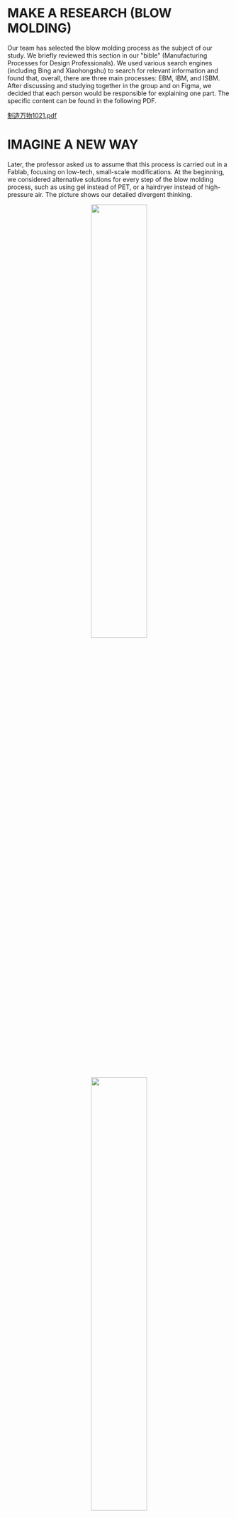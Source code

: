 # MAKE A RESEARCH (BLOW MOLDING)
Our team has selected the blow molding process as the subject of our study. We briefly reviewed this section in our "bible" (Manufacturing Processes for Design Professionals). We used various search engines (including Bing and Xiaohongshu) to search for relevant information and found that, overall, there are three main processes: EBM, IBM, and ISBM. After discussing and studying together in the group and on Figma, we decided that each person would be responsible for explaining one part. The specific content can be found in the following PDF.

[制造万物1021.pdf](https://github.com/user-attachments/files/23148710/1021.pdf)


# IMAGINE A NEW WAY
Later, the professor asked us to assume that this process is carried out in a Fablab, focusing on low-tech, small-scale modifications. At the beginning, we considered alternative solutions for every step of the blow molding process, such as using gel instead of PET, or a hairdryer instead of high-pressure air. The picture shows our detailed divergent thinking. 

<p align="center">
<img src="https://github.com/user-attachments/assets/cdc0db20-512f-483d-8787-c3d2e8494479" width="50%">
</p>
<p align="center">
<img src="https://github.com/user-attachments/assets/0a1be26a-feb4-4ddf-a400-1eb8e4015ffa" width="50%">
</p>


The professor told us that changing everything might be a bit difficult, and we only need to change one step. Based on our ideas, he also suggested that PET bottles could be used as 3D printing filament. But since the surfaces of the bottles are uneven, they need to be flattened before proceeding to the next step. We can use the re-blow molding process to make their surfaces flat.The main goal was to remove the imprints on the surfaces of different bottles. At that time, our idea was to use hot air and molds, so that the PET bottles would be heated by the hot air and conform to the molds, making them smooth.

However, the problem is that this would require molds for different bottle sizes, and some bottles are quite large, which would consume excessive resources. We tried to see how other bloggers were doing it, and after searching online with relevant keywords, we found that simply applying heat evenly could smooth the bottle’s surface.

Thus, we came up with an idea for a simple device:

1. First, insert an inflation hole into the bottle cap to fill the bottle with air.

2. Fix the nozzle of the inflation hole to a rotating stand, and use a suction cup to fix the bottom of the bottle to the stand. Then, once activated, the stand will automatically rotate at a constant speed and move left and right. Under the rotating stand, the induction stove will heat the bottle, ensuring uniform heating across the entire bottle.

3. Once the bottle surface is smoothed out, turn off the induction stove, remove the bottle, and it is ready for use in 3D printing.

Here is our concept diagram.
<p align="center">
<img width="967" height="488" alt="示意图" src="https://github.com/user-attachments/assets/0123469d-74e8-49ef-bf28-2cfd94318179" />
</p>



We built it according to the concept diagram. Initially, we planned to make a rough model of a device with a base size of A3, but in this case, the paper cups used to support it couldn't hold the long rods, so we used shorter pipes instead, and the model was correspondingly smaller. We used straws to make the horizontal beams, splitting them into two sections, and found a plastic bottle with a pointed neck to simulate the connection between the nozzle and the horizontal beam. For the suction cup at the rear end, we used a bottle cap for illustration. We fixed the horizontal beams to the pillars with wire while ensuring they could rotate, and during the process, we also used twist ties and similar tools. Finally, we found an acrylic plate of a similar shape to represent the induction cooker, placing it between the bases of the pillars. However, we felt that with this setup, the induction cooker was too far from the bottle to heat it effectively, so we placed the acrylic plate on the base (even so, the size still deviated from what we had initially imagined).


<p align="center">
<img width="50%" alt="1" src="https://github.com/user-attachments/assets/755da419-f3e9-447a-b6f3-bc3f47aa1087"/>
</p>

<p align="center">
<img width="50%" alt="2" src="https://github.com/user-attachments/assets/e38f8e00-38bf-4303-a32c-01432aa482fe"/>
</p>


<p align="center">
<img width="50%" alt="5" src="https://github.com/user-attachments/assets/a5f4cf9a-e027-45a2-9578-10318a9db647"/>
</p>

<p align="center">
<img width="50%" alt="3" src="https://github.com/user-attachments/assets/04f5acdd-e5f6-4fab-9480-e3e58a77cce8"/>
</p>

<p align="center">
<img width="50%" alt="4" src="https://github.com/user-attachments/assets/5e799a8f-611e-45fe-a851-15e49e5999e4"/>
</p>


We also made a poster for our design.

<p align="center">
<img width="50%" alt="制造万物 海报 (3)" src="https://github.com/user-attachments/assets/05a016c6-04c7-4657-9fc1-3b5a2b1e6285" />
</p>

